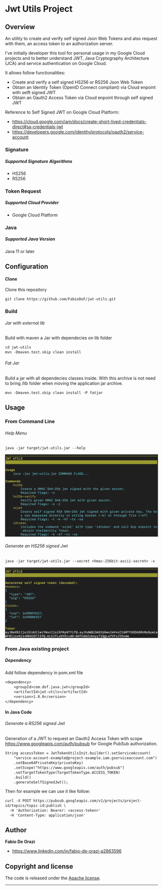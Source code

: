 # Jwt Utils Project
## Overview
An utility to create and verify self signed Json Web Tokens and also request with them, an access token to an authorization server.

I've initially developer this tool for personal usage in my Google Cloud projects and to better understand JWT, Java Cryptography Architecture (JCA) and service authentication on Google Cloud.

It allows follow functionalities:
* Create and verify a self signed HS256 or RS256 Json Web Token
* Obtain an Identity Token (OpenID Connect compliant) via Cloud enpoint with selft signed JWT
* Obtain an Oauth2 Access Token via Cloud enpoint through self signed JWT

Reference to Self Signed JWT on Google Cloud Platform:
* https://cloud.google.com/iam/docs/create-short-lived-credentials-direct#sa-credentials-jwt
* https://developers.google.com/identity/protocols/oauth2/service-account


### Signature
##### Supported Signature Algorithms
* HS256
* RS256
### Token Request
##### Supported Cloud Provider
* Google Cloud Platform
### Java
##### Supported Java Version
Java 11 or later
## Configuration
#### Clone
Clone this repository
```
git clone https://github.com/FabioDoF/jwt-utils.git
```
### Build
###### Jar with external lib
Build with maven a Jar with dependecies on lib folder
```
cd jwt-utils
mvn -Dmaven.test.skip clean install
```
###### Fat Jar
Build a jar with all dependecies classes inside. With this archive is not need to bring /lib folder
when moving the application jar archive.
```
mvn -Dmaven.test.skip clean install -P fatjar
```

## Usage
### From Command Line
###### Help Menu
```
java -jar target/jwt-utils.jar --help
```
![Alt text](screen/jwt-token-utils-help.png)
###### Generate an HS256 signed Jwt
```
java -jar target/jwt-utils.jar --secret <hmac-256bit-ascii-secret> -v
```
![Alt text](screen/jwt-token-utils-hs256-verbose.png)
### From Java existing project
##### Dependency
Add follow dependency in pom.xml file
```
<dependency>
    <groupId>com.dof.java.jwt</groupId>
    <artifactId>jwt-utils</artifactId>
    <version>1.0.0</version>
</dependency>
```
#### In Java Code
###### Generate a RS256 signed Jwt
Generation of a JWT to request an Oauth2 Access Token with scope https://www.googleapis.com/auth/pubsub for Google PubSub authorization.
```
String accessToken = JwtTokenUtilsInit.builder().setServiceAccount(
    "service-account-example@project-example.iam.gserviceaccount.com")
    .setBase64PrivateKey(privateKey)
    .setScope("https://www.googleapis.com/auth/pubsub")
    .setTargetTokenType(TargetTokenType.ACCESS_TOKEN)
    .build()
    .generateSelfSignedJwt();
```
Then for example we can use it like follow:

```
curl -X POST https://pubsub.googleapis.com/v1/projects/project-id/topics/topic-id:publish \
  -H 'Authorization: Bearer: <access-token>'
  -H 'Content-Type: application/json'
```
## Author

**Fabio De Orazi**

* https://www.linkedin.com/in/fabio-de-orazi-a2863596
## Copyright and license

The code is released under the [Apache license](LICENSE?raw=true).

---------------------------------------


